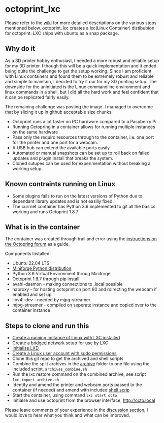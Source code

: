 # octoprint_lxc
Please refer to the [wiki](https://github.com/jattie-ire/octoprint_lxc/wiki) for more detailed descriptions on the various steps mentioned below.
octoprint_lxc creates a lxc(Linux Container) distibubion for octoprint. LXC ships with ubuntu as a snap package.

## Why do it

As a 3D printer hobby enthusiast, I needed a more robust and reliable setup for my 3D printer. I though this will be a quick implementation and it ended being quite the challenge to get the setup working.  Since I am proficient with Linux containers and found them to be extremely robust and reliable and simple to maintain, I decided to try it our for my 3D printing setup. The downside for the uninitiated is the Linux commandline environment and linux commands in a shell, but I did all the hard work and feel confident that it can be replicated fairly easily. 

The remaining challenge was posting the image. I managed to overcome that by slicing it up in github acceptable size chunks.

  * Octoprint runs a lot faster on PC hardware compared to a Paspberry Pi
  * Running Octopring in a container allows for running multiple instances on the same hardware
  * Pass only the requird resources through to the container, i.e. one port for the printer and one port for a webcam.
  * A USB hub can extend the available ports easily.
  * Automated or manual snapshots can be set up to roll back on failed updates and plugin install that breaks the system.
  * Cloned sutupes can be used for experimentation without breaking a working setup.

## Known contraints running on Linux

  * Some plugins fails to run on the latest versions of Python due to dependant library updates and is not easiliy fixed.
  * The currnet container has Python 3.9 implemented to git all the basics working and runs Octoprint 1.8.7

## What is in the container
The container was created through trail and error using the [instructions on the Octopring forum](https://community.octoprint.org/t/setting-up-octoprint-on-a-raspberry-pi-running-raspberry-pi-os-debian/2337) as a guide.

 Components Installed:
   * Ubuntu 22.04 LTS
   * [Miniforge Python distribution](https://github.com/conda-forge/miniforge)
   * Python 3.9 Virtual Environment throug Miniforge
   * Octoprint 1.8.7 through pip install
   * avahi-daemon - making connections to <hostname>.local possible
   * haproxy - for hosting octoprint on port 80 and rdirecting the webcam if enabled and set up
   * libv4l-dev - needed by mjpg-streamer
   * mjpg-streamer - compiled on seperate instance and copied over to the container instance

## Steps to clone and run this

  * [Create a running instance of Linux with LXC installed](https://www.linuxtechi.com/install-ubuntu-server-22-04-step-by-step/)
  * Create a [bridged network](../../wiki/Bridged-Network-Setup-on-the-host) setup for use by LXC
  * [Initialise LXD](https://linuxcontainers.org/lxd/docs/latest/howto/initialize/)
  * [Create a Linux user account with sudo permissions](https://www.digitalocean.com/community/tutorials/how-to-create-a-new-sudo-enabled-user-on-ubuntu-22-04-quickstart)
  * Clone this git repo to get the archived and shell scripts
  * Combine the split archives in the [archive](archive/) folder to one file using the included script, `archives_combine.sh`
  * Run the lxc restore command on the combined archive, see script `lxc_import_archive.sh`
  * Identify and amend the printer and webcam ports passed to the container (if needed) and amend with included [shell scrip](https://github.com/jattie-ire/octoprint_lxc/blob/main/setup_container_usb_devices.sh)
  * Start the container, using command `lxc start octo`
  * Initialse and use octoprint from the browser interface, http://octo.local

Please leave comments of your experience in the [discussion section](https://github.com/jattie-ire/octoprint_lxc/discussions), I would love to hear what you think and what can be improved.
